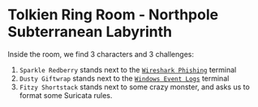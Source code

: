 # Tolkien Ring Room - Northpole Subterranean Labyrinth

Inside the room, we find 3 characters and 3 challenges:

1. `Sparkle Redberry` stands next to the [`Wireshark Phishing`](suspiciouspcap/solution.md) terminal
2. `Dusty Giftwrap` stands next to the [`Windows Event Logs`](windowseventlogs/solution.md) terminal
3. `Fitzy Shortstack` stands next to some crazy monster, and asks us to format some Suricata rules.


